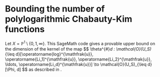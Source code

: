 # Bounding the number of polylogarithmic Chabauty-Kim functions

Let $X = \mathbb{P}^1\setminus\{0,1,\infty\}$. This SageMath code gives a provable upper bound on the dimension of the kernel of the map
$$
\theta^{\#}_d \: \mathcal{O}(U_S)_{\leq d}[\operatorname{log}^{\mathfrak{u}}, \operatorname{Li_1]^{\mathfrak{u}}, \operatorname{Li_2}^{\mathfrak{u}}, \ldots, \operatorname{Li_d}^{\mathfrak{u}}] \to \mathcal{O}(U_S)_{\leq d}[\Phi, d]
$$
as described in <insert arxiv reference here>.

